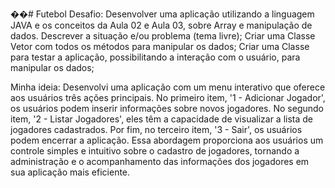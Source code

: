 ��#   F u t e b o l 
 
 Desafio:
Desenvolver uma aplicação utilizando a linguagem JAVA e os conceitos da Aula 02 e Aula 03, sobre Array e manipulação de dados.
Descrever a situação e/ou problema (tema livre);
Criar uma Classe Vetor com todos os métodos para manipular os dados;
Criar uma Classe para testar a aplicação, possibilitando a interação com o usuário, para manipular os dados;


Minha ideia:
Desenvolvi uma aplicação com um menu interativo que oferece aos usuários três ações principais. No primeiro item, '1 - Adicionar Jogador', os usuários podem inserir informações sobre novos jogadores. No segundo item, '2 - Listar Jogadores', eles têm a capacidade de visualizar a lista de jogadores cadastrados. Por fim, no terceiro item, '3 - Sair', os usuários podem encerrar a aplicação.
Essa abordagem proporciona aos usuários um controle simples e intuitivo sobre o cadastro de jogadores, tornando a administração e o acompanhamento das informações dos jogadores em sua aplicação mais eficiente.
